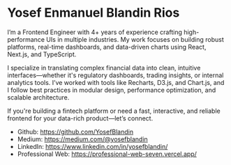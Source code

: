 # Yosef Enmanuel Blandin Rios

I’m a Frontend Engineer with 4+ years of experience crafting high-performance UIs in multiple industries. My work focuses on building robust platforms, real-time dashboards, and data-driven charts using React, Next.js, and TypeScript.

I specialize in translating complex financial data into clean, intuitive interfaces—whether it's regulatory dashboards, trading insights, or internal analytics tools. I’ve worked with tools like Recharts, D3.js, and Chart.js, and I follow best practices in modular design, performance optimization, and scalable architecture.

If you're building a fintech platform or need a fast, interactive, and reliable frontend for your data-rich product—let’s connect.

- Github: https://github.com/YosefBlandin
- Medium: https://medium.com/@yosefblandin
- LinkedIn: https://www.linkedin.com/in/yosefblandin/
- Professional Web: https://professional-web-seven.vercel.app/
